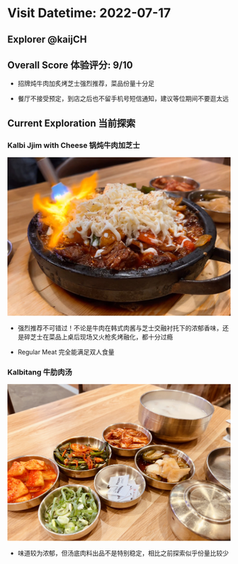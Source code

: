 # Visit Datetime: 2022-07-17

## Explorer @kaijCH

## Overall Score 体验评分: 9/10

- 招牌炖牛肉加炙烤芝士强烈推荐，菜品份量十分足

- 餐厅不接受预定，到店之后也不留手机号短信通知，建议等位期间不要逛太远

## Current Exploration 当前探索

### Kalbi Jjim with Cheese 锅炖牛肉加芝士

![Kalbi Jjim](Pix2022Jul17th/Kalbi_Jjim_with_Cheese.jpeg)

- 强烈推荐不可错过！不论是牛肉在韩式肉酱与芝士交融衬托下的浓郁香味，还是碎芝士在菜品上桌后现场又火枪炙烤融化，都十分过瘾

- Regular Meat 完全能满足双人食量

### Kalbitang 牛肋肉汤

![Kalbitang](Pix2022Jul17th/Kalbitang_Beaf_Rib_Soup.jpeg)

- 味道较为浓郁，但汤底肉料出品不是特别稳定，相比之前探索似乎份量比较少
